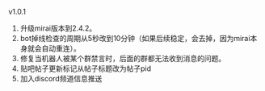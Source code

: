 v1.0.1
1. 升级mirai版本到2.4.2。
2. bot掉线检查的周期从5秒改到10分钟（如果后续稳定，会去掉，因为mirai本身就会自动重连）。
3. 修复当机器人被某个群禁言时，后面的群都无法收到消息的问题。
4. 贴吧帖子更新标记从帖子标题改为帖子pid
5. 加入discord频道信息推送
